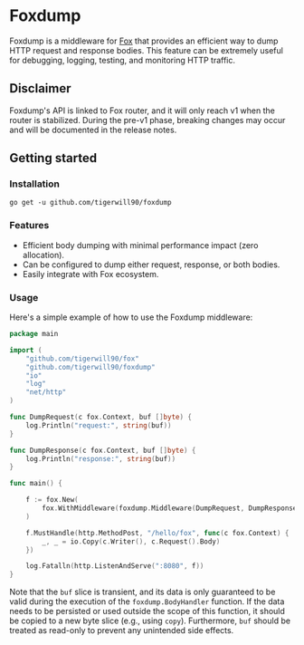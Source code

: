 # Foxdump
Foxdump is a middleware for [Fox](https://github.com/tigerwill90/fox) that provides an efficient way to dump 
HTTP request and response bodies. This feature can be extremely useful for debugging, logging, testing, and 
monitoring HTTP traffic.

## Disclaimer
Foxdump's API is linked to Fox router, and it will only reach v1 when the router is stabilized.
During the pre-v1 phase, breaking changes may occur and will be documented in the release notes.

## Getting started
### Installation
````shell
go get -u github.com/tigerwill90/foxdump
````

### Features
- Efficient body dumping with minimal performance impact (zero allocation).
- Can be configured to dump either request, response, or both bodies.
- Easily integrate with Fox ecosystem.

### Usage

Here's a simple example of how to use the Foxdump middleware:
````go
package main

import (
	"github.com/tigerwill90/fox"
	"github.com/tigerwill90/foxdump"
	"io"
	"log"
	"net/http"
)

func DumpRequest(c fox.Context, buf []byte) {
	log.Println("request:", string(buf))
}

func DumpResponse(c fox.Context, buf []byte) {
	log.Println("response:", string(buf))
}

func main() {

	f := fox.New(
		fox.WithMiddleware(foxdump.Middleware(DumpRequest, DumpResponse)),
	)

	f.MustHandle(http.MethodPost, "/hello/fox", func(c fox.Context) {
		_, _ = io.Copy(c.Writer(), c.Request().Body)
	})

	log.Fatalln(http.ListenAndServe(":8080", f))
}

````

Note that the `buf` slice is transient, and its data is only guaranteed to be valid during the execution of the 
`foxdump.BodyHandler` function. If the data needs to be persisted or used outside the scope of this function, it should be copied 
to a new byte slice (e.g., using `copy`). Furthermore, `buf` should be treated as read-only to prevent any unintended 
side effects.
